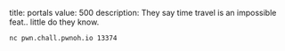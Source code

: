 title: portals
value: 500
description: They say time travel is an impossible feat.. little do they know.

```
nc pwn.chall.pwnoh.io 13374
```